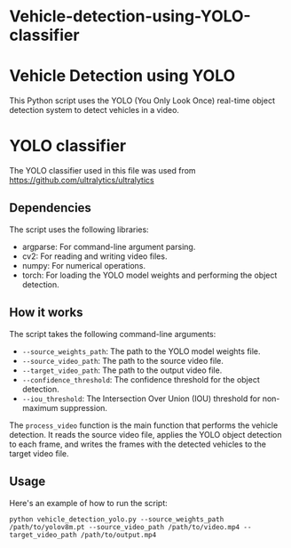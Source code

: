 # Vehicle-detection-using-YOLO-classifier

# Vehicle Detection using YOLO

This Python script uses the YOLO (You Only Look Once) real-time object detection system to detect vehicles in a video.

# YOLO classifier
The YOLO classifier used in this file was used from https://github.com/ultralytics/ultralytics 

## Dependencies

The script uses the following libraries:
- argparse: For command-line argument parsing.
- cv2: For reading and writing video files.
- numpy: For numerical operations.
- torch: For loading the YOLO model weights and performing the object detection.

## How it works

The script takes the following command-line arguments:
- `--source_weights_path`: The path to the YOLO model weights file.
- `--source_video_path`: The path to the source video file.
- `--target_video_path`: The path to the output video file.
- `--confidence_threshold`: The confidence threshold for the object detection.
- `--iou_threshold`: The Intersection Over Union (IOU) threshold for non-maximum suppression.

The `process_video` function is the main function that performs the vehicle detection. It reads the source video file, applies the YOLO object detection to each frame, and writes the frames with the detected vehicles to the target video file.

## Usage

Here's an example of how to run the script:

```shell
python vehicle_detection_yolo.py --source_weights_path /path/to/yolov8m.pt --source_video_path /path/to/video.mp4 --target_video_path /path/to/output.mp4
